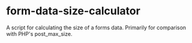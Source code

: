 # form-data-size-calculator
A script for calculating the size of a forms data. Primarily for comparison with PHP's post_max_size.
